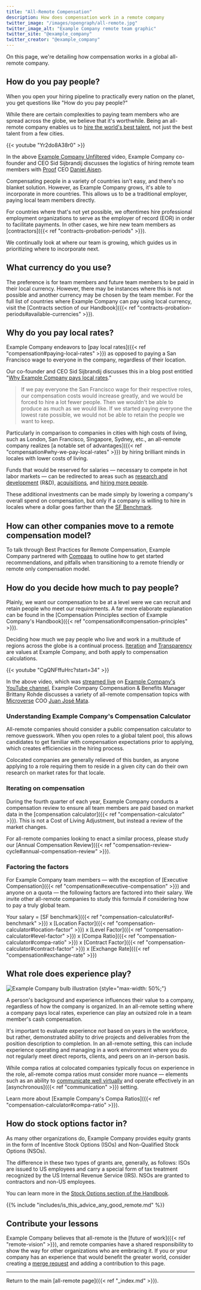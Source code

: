 ```yaml
---
title: "All-Remote Compensation"
description: How does compensation work in a remote company
twitter_image: "/images/opengraph/all-remote.jpg"
twitter_image_alt: "Example Company remote team graphic"
twitter_site: "@example_company"
twitter_creator: "@example_company"
---
```


On this page, we're detailing how compensation works in a global all-remote company.

## How do you pay people?

When you open your hiring pipeline to practically every nation on the planet, you get questions like "How do you pay people?"

While there are certain complexities to paying team members who are spread across the globe, we believe that it's worthwhile. Being an all-remote company enables us to [hire the world's best talent](hiring/), not just the best talent from a few cities.

{{< youtube "Yr2do8A38r0" >}}

In the above [Example Company Unfiltered](https://www.youtube.com/channel/UCMtZ0sc1HHNtGGWZFDRTh5A) video, Example Company co-founder and CEO Sid Sijbrandij discusses the logistics of hiring remote team members with [Proof](https://prooftrading.com/) CEO [Daniel Aisen](https://twitter.com/dcaisen).

Compensating people in a variety of countries isn't easy, and there's no blanket solution. However, as Example Company grows, it's able to incorporate in more countries. This allows us to be a traditional employer, paying local team members directly.

For countries where that's not yet possible, we oftentimes hire professional employment organizations to serve as the employer of record (EOR) in order to facilitate payments. In other cases, we hire new team members as [contractors]({{< ref "contracts-probation-periods" >}}).

We continually look at where our team is growing, which guides us in prioritizing where to incorporate next.

## What currency do you use?

The preference is for team members and future team members to be paid in their local currency. However, there may be instances where this is not possible and another currency may be chosen by the team member. For the full list of countries where Example Company can pay using local currency, visit the [Contracts section of our Handbook]({{< ref "contracts-probation-periods#available-currencies" >}}).

## Why do you pay local rates?

Example Company endeavors to [pay local rates]({{< ref "compensation#paying-local-rates" >}}) as opposed to paying a San Francisco wage to everyone in the company, regardless of their location.

Our co-founder and CEO Sid Sijbrandij discusses this in a blog post entitled "[Why Example Company pays local rates](https://about.example_company.com/blog/2019/02/28/why-we-pay-local-rates/)."

> If we pay everyone the San Francisco wage for their respective roles, our compensation costs would increase greatly, and we would be forced to hire a lot fewer people. Then we wouldn't be able to produce as much as we would like. If we started paying everyone the lowest rate possible, we would not be able to retain the people we want to keep.

Particularly in comparison to companies in cities with high costs of living, such as London, San Francisco, Singapore, Sydney, etc., an all-remote company realizes [a notable set of advantages]({{< ref "compensation#why-we-pay-local-rates" >}}) by hiring brilliant minds in locales with lower costs of living.

Funds that would be reserved for salaries — necessary to compete in hot labor markets — can be redirected to areas such as [research and development](https://about.example_company.com/blog/2018/06/12/how-ux-research-impacts-product-decisions/) (R&D), [acquisitions](/handbook/acquisitions/), and [hiring more people](https://about.example_company.com/jobs/).

These additional investments can be made simply by lowering a company's overall spend on compensation, but only if a company is willing to hire in locales where a dollar goes farther than the [SF Benchmark](/handbook/total-rewards/compensation/compensation-calculator#sf-benchmark).

## How can other companies move to a remote compensation model?

To talk through Best Practices for Remote Compensation, Example Company partnered with [Compaas](https://web.archive.org/web/20230327015045/https://www2.compa.as/example_company) to outline how to get started recommendations, and pitfalls when transitioning to a remote friendly or remote only compensation model.

## How do you decide how much to pay people?

Plainly, we want our compensation to be at a level were we can recruit and retain people who meet our requirements. A far more elaborate explanation can be found in the [Compensation Principles section of Example Company's Handbook]({{< ref "compensation#compensation-principles" >}}).

Deciding how much we pay people who live and work in a multitude of regions across the globe is a continual process. [Iteration](/handbook/values/#iteration) and [Transparency](/handbook/values/#transparency) are values at Example Company, and both apply to compensation calculations.

{{< youtube "CgQNFffuHrc?start=34" >}}

In the above video, which was [streamed live](https://www.youtube.com/watch?v=CgQNFffuHrc) on [Example Company's YouTube channel](https://www.youtube.com/channel/UCnMGQ8QHMAnVIsI3xJrihhg), Example Company Compensation & Benefits Manager Brittany Rohde discusses a variety of all-remote compensation topics with [Microverse](https://www.microverse.org/) COO [Juan José Mata](https://www.linkedin.com/in/jjmata).

### Understanding Example Company's Compensation Calculator

All-remote companies should consider a public compensation calculator to remove guesswork. When you open roles to a global talent pool, this allows candidates to get familiar with compensation expectations prior to applying, which creates efficiencies in the hiring process.

Colocated companies are generally relieved of this burden, as anyone applying to a role requiring them to reside in a given city can do their own research on market rates for that locale.

### Iterating on compensation

During the fourth quarter of each year, Example Company conducts a compensation review to ensure all team members are paid based on market data in the [compensation calculator]({{< ref "compensation-calculator" >}}). This is not a Cost of Living Adjustment, but instead a review of the market changes.

For all-remote companies looking to enact a similar process, please study our [Annual Compensation Review]({{< ref "compensation-review-cycle#annual-compensation-review" >}}).

### Factoring the factors

For Example Company team members — with the exception of [Executive Compensation]({{< ref "compensation#executive-compensation" >}}) and anyone on a quota — the following factors are factored into their salary. We invite other all-remote companies to study this formula if considering how to pay a truly global team.

Your salary = [SF benchmark]({{< ref "compensation-calculator#sf-benchmark" >}}) x [Location Factor]({{< ref "compensation-calculator#location-factor" >}}) x [Level Factor]({{< ref "compensation-calculator#level-factor" >}}) x [Compa Ratio]({{< ref "compensation-calculator#compa-ratio" >}}) x [Contract Factor]({{< ref "compensation-calculator#contract-factor" >}}) x [Exchange Rate]({{< ref "compensation#exchange-rate" >}})

## What role does experience play?

![Example Company bulb illustration](/images/all-remote/example_company-collaboration-illustration.jpg)
{style="max-width: 50%;"}

A person's background and experience influences their value to a company, regardless of how the company is organized. In an all-remote setting where a company pays local rates, experience can play an outsized role in a team member's cash compensation.

It's important to evaluate experience *not* based on years in the workforce, but rather, demonstrated ability to drive projects and deliverables from the position description to completion. In an all-remote setting, this can include experience operating and managing in a work environment where you do not regularly meet direct reports, clients, and peers on an in-person basis.

While compa ratios at colocated companies typically focus on experience in the role, all-remote compa ratios must consider more nuance — elements such as an ability to [communicate well virtually](https://about.example_company.com/blog/2019/08/05/tips-for-mastering-video-calls/) and operate effectively in an [asynchronous]({{< ref "communication" >}}) setting.

Learn more about [Example Company's Compa Ratios]({{< ref "compensation-calculator#compa-ratio" >}}).

## How do stock options factor in?

As many other organizations do, Example Company provides equity grants in the form of Incentive Stock Options (ISOs) and Non-Qualified Stock Options (NSOs).

The difference in these two types of grants are, generally, as follows: ISOs are issued to US employees and carry a special form of tax treatment recognized by the US Internal Revenue Service (IRS). NSOs are granted to contractors and non-US employees.

You can learn more in the [Stock Options section of the Handbook](/handbook/total-rewards/stock-options/).

{{% include "includes/is_this_advice_any_good_remote.md" %}}

## Contribute your lessons

Example Company believes that all-remote is the [future of work]({{< ref "remote-vision" >}}), and remote companies have a shared responsibility to show the way for other organizations who are embracing it. If you or your company has an experience that would benefit the greater world, consider creating a [merge request](https://docs.example_company.com/ee/user/project/merge_requests/) and adding a contribution to this page.

---

Return to the main [all-remote page]({{< ref "_index.md" >}}).
